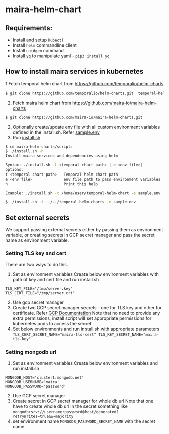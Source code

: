 # maira-helm-chart

## Requirements:
* Install and setup `kubectl`
* Install `helm` commandline client
* Install `uuidgen` command
* Install `yq` to manipulate yaml - `pip3 install yq`

## How to install maira services in kubernetes

1.Fetch temporal helm chart from https://github.com/temporalio/helm-charts
```bash
$ git clone https://github.com/temporalio/helm-charts.git  temporal-helm-charts
```
2. Fetch maira helm chart from https://github.com/maira-io/maira-helm-charts
```bash
$ git clone https://github.com/maira-io/maira-helm-charts.git
```
2. Optionally create/update env file with all custom environment variables defined in the install.sh. Refer [sample.env](scripts/sample.env)
3. Run [install.sh](scripts/install.sh)
```bash
$ cd maira-helm-charts/scripts
$ ./install.sh -h
Install maira services and dependencies using helm

Syntax: ./install.sh -t <temporal chart path> |-e <env file>|
options:
t <temporal chart path>   Temporal helm chart path
e <env file>              env file path to pass environment variables
h                         Print this help

Example: ./install.sh -t /home/user/temporal-helm-chart -e sample.env

$ ./install.sh -t ../../temporal-helm-charts -e sample.env
```
## Set external secrets
We support passing external secrets either by passing them as environment variable,
or creating secrets in GCP secret manager and pass the secret name as environment variable.

### Setting TLS key and cert
There are two ways to do this.

1. Set as environment variables
  Create below environment variables with path of key and cert file and run install.sh
  ```
  TLS_KEY_FILE="/tmp/server.key"
  TLS_CERT_FILE="/tmp/server.crt"
  ```
2. Use gcp secret manager
  1. Create two GCP secret manager secrets - one for TLS key and other for certificate. Refer [GCP Documentation](https://cloud.google.com/secret-manager/docs/creating-and-accessing-secrets#secretmanager-add-secret-version-console)
  Note that no need to provide any extra permissions, install script will set appropriate permissions for kubernetes pods to access the secret.
  2. Set below environments and run install.sh with appropriate parameters
    ```
    TLS_CERT_SECRET_NAME="maira-tls-cert"
    TLS_KEY_SECRET_NAME="maira-tls-key"
    ```
### Setting mongodb url
1. Set as environment variables
  Create below environment variables and run install.sh
  ```
  MONGODB_HOST='cluster1.mongodb.net'
  MONGODB_USERNAME='maira'
  MONGODB_PASSWORD='password'
  ```
2. Use GCP secret manager
  1. Create secret in GCP secret manager for whole db url
     Note that one have to create whole db url in the secret
     something like `mongodb+srv://username:password@host/generated?retryWrites=true&w=majority`
  2. set environment name `MONGODB_PASSWORD_SECRET_NAME` with the secret name
